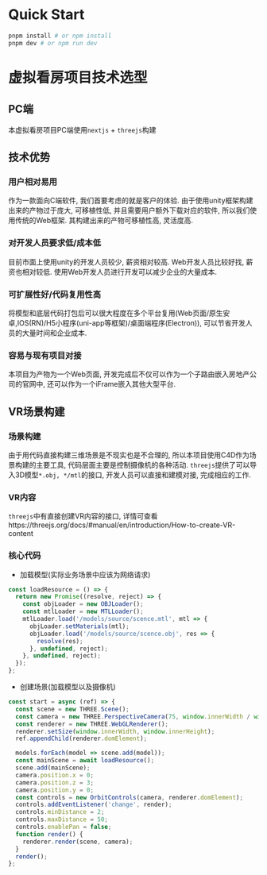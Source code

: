 # Quick Start
```bash
pnpm install # or npm install
pnpm dev # or npm run dev
```

# 虚拟看房项目技术选型
## PC端
本虚拟看房项目PC端使用`nextjs` + `threejs`构建

## 技术优势
### 用户相对易用
作为一款面向C端软件, 我们首要考虑的就是客户的体验. 由于使用unity框架构建出来的产物过于庞大, 可移植性低, 并且需要用户额外下载对应的软件, 所以我们使用传统的Web框架. 其构建出来的产物可移植性高, 灵活度高.
### 对开发人员要求低/成本低
目前市面上使用unity的开发人员较少, 薪资相对较高. Web开发人员比较好找, 薪资也相对较低. 使用Web开发人员进行开发可以减少企业的大量成本.

### 可扩展性好/代码复用性高
将模型和底层代码打包后可以很大程度在多个平台复用(Web页面/原生安卓,IOS(RN)/H5小程序(uni-app等框架)/桌面端程序(Electron)), 可以节省开发人员的大量时间和企业成本.

### 容易与现有项目对接
本项目为产物为一个Web页面, 开发完成后不仅可以作为一个子路由嵌入房地产公司的官网中, 还可以作为一个iFrame嵌入其他大型平台.
## VR场景构建
### 场景构建
由于用代码直接构建三维场景是不现实也是不合理的, 所以本项目使用C4D作为场景构建的主要工具, 代码层面主要是控制摄像机的各种活动.
`threejs`提供了可以导入3D模型`*.obj, */mtl`的接口, 开发人员可以直接和建模对接, 完成相应的工作.

### VR内容
`threejs`中有直接创建VR内容的接口, 详情可查看https://threejs.org/docs/#manual/en/introduction/How-to-create-VR-content

### 核心代码

- 加载模型(实际业务场景中应该为网络请求)
```js
const loadResource = () => {
  return new Promise((resolve, reject) => {
    const objLoader = new OBJLoader();
    const mtlLoader = new MTLLoader();
    mtlLoader.load('/models/source/scence.mtl', mtl => {
      objLoader.setMaterials(mtl);
      objLoader.load('/models/source/scence.obj', res => {
        resolve(res);
      }, undefined, reject);
    }, undefined, reject);
  });
};
```

- 创建场景(加载模型以及摄像机)

```js
const start = async (ref) => {
  const scene = new THREE.Scene();
  const camera = new THREE.PerspectiveCamera(75, window.innerWidth / window.innerHeight, 0.1, 1000);
  const renderer = new THREE.WebGLRenderer();
  renderer.setSize(window.innerWidth, window.innerHeight);
  ref.appendChild(renderer.domElement);

  models.forEach(model => scene.add(model));
  const mainScene = await loadResource();
  scene.add(mainScene);
  camera.position.x = 0;
  camera.position.z = 3;
  camera.position.y = 0;
  const controls = new OrbitControls(camera, renderer.domElement);
  controls.addEventListener('change', render);
  controls.minDistance = 2;
  controls.maxDistance = 50;
  controls.enablePan = false;
  function render() {
    renderer.render(scene, camera);
  }
  render();
};

```